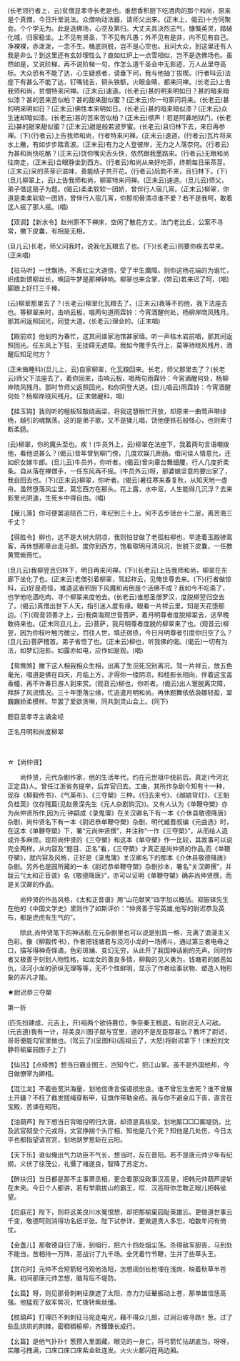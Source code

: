 <!-- { "loadSidebar": true } -->
(长老领行者上，云)贫僧显孝寺长老是也。谁想香积厨下吃酒肉的那个和尚，原来是个真僧，今日升堂说法。众僧响动法器，请师父出来。(正末上，偈云)十方同聚会。个个学无为。此是选佛场，心空及第归。大丈夫具决烈志气，慷慨英灵，踏破化城，归家稳坐。上不见有贤圣，下不见有凡愚；外不见有是非，内不见有自己。净裸裸，赤泼泼，一念不生。桶底则脱，岂不是心空也。且问大众，到这里还有人我是非么？到这里还有玄妙理性么？直如红炉上一点雪相似，岂不是选佛场也。虽然如是，又说阶梯，再不说阶梯一句，作怎么道千圣会中无影迹，万人丛里夺高标。大众恐有不能了达，心生疑惑者，请垂下问，我与他抽丁拔楔。(行者叫云)法座下有甚么不能了达，钉嘴钱舌，铜头铁额，火眼金睛，都来问禅。(长老云)上告我师和尚，贫僧特来问禅。(正末云)速道。(长老云)甚的明来明如日？甚的暗来暗似漆？甚的苦来苦似柏？甚的甜来甜似蜜？(正末云)你一句家问将来。(长老云)甚的明来明如日？(正末云)佛性本来明如日。(长老云)甚的暗来暗似漆？(正末云)众生迷却暗如漆。(长老云)甚的苦来苦似柏？(正末云)噤声！若是阿鼻地狱门。(长老云)甚的甜来甜似蜜？(正末云)甜是般若波罗蜜。(长老云)且归林下去，来日再参禅。(下)(行者云)上告我师和尚，行者特来问禅。(正末云)速道。(行者云)瓦片将来水上撇，有如步步踏青波。(正末云)有力之人登彼岸，无力之人落奈何。(行者云)为甚和尚快吃酪？(正末云)饶你嘴尖舌头快，依然跟我墨路来。(行者云)无眼和尚往南走，(正末云)合眼静坐到西方。(行者云)和尚从来好吃茶，终朝每日采茶芽。(正末云)采的茶芽识滋味，善能结子共开花。(行者云)后韵不来，且归林下。(下)(旦儿柳翠上，云)上告我师和尚，柳翠特来问禅。(正末云)速道。(旦儿云)师父，弟子借这扇子为题。(偈云)柔柔软软一团娇，曾伴行人宿几宵。(正末云)柳翠，你道是柔柔软软一团娇，曾伴行人宿几宵，你那彻骨清凉谁不爱？若不是我呵，敢着这人摇了那人摇。(唱)

【双调】【新水令】赵州原不下禅床，空闲了散花方丈，法门老比丘，公案不寻常，撇下皮囊，有相是无相。

(旦儿云)长老，师父问我时，说我化瓦粮去了也。(下)(长老云)则要你疾去早来。(正未唱)

【驻马听】一世飘扬，不离红尘大道傍，受了半生魔障。则你这杨花端的为谁忙，织成新恨柳丝长，唤回午梦是那禅钟响。柳翠也来合掌，(带云)若来迟了呵，(唱)脚跟上好打三千棒。

(云)柳翠那里去了？(长老云)柳翠化瓦粮去了。(正末云)我等不的他，我下法座去也。等柳翠来时，击响云板，唱两句道雨霖铃：今宵酒醒何处，杨柳岸晓风残月。那其间返照回光，同登大道。(长老云)理会的。(正末唱)

【殿前欢】他刬的为春忙，这其间谁家池馆甚家墙。听一声枯木岩前唱，那其间返照回光。任东风上下狂，无挂碍无遮障。我如今撒手先行上，莫等待晓风残月，酒醒后知足何方？

(正末做睡科)(旦儿上，云)自家柳翠，化瓦粮回来。长老，师父那里去了？(长老云)师父下法座去了，着你回来，击响云板，唱两句雨霖铃：今宵酒醒何处，杨柳岸晓风残月。那时节师父返照回光，和你同登大道。(旦儿唱云)雨霖铃：今宵酒醒何处？杨柳岸晓风残月。(正末做醒科，唱)

【挂玉钩】我则听的檀板轻敲绕画梁，将我这慧眼忙开放，却原来一曲莺声啭绿杨，越引的魂飘荡。这的是弟子歌，又不是猱儿唱，饶他便铁石般怪心，也则索寸断柔肠。

(云)柳翠，你的魔头至也。疾！(牛员外上，云)柳翠在法座下，我着两句言语嘲拨他，看他说甚么？(偈云)昔年曾到柳门傍，几度欢娱几断肠。借问佳人情意允，还如织女嫁牛郎。(旦儿云)牛员外，你听者。(偈云)曾向章台舞细腰，行人几度折柔条。自从落在禅僧手，一任东风再不摇。(牛员外云)呀，那婆娘坚意的要出家了，我自回去也。(下)(正末云)柳翠，你听者。(偈云)暑往寒来春复秋，从知天地一虚舟。虽然堕落风尘里，莫忘西方在那头。花上露，水中沤，人生能得几沉浮？去来影里光阴速，生死乡中得自由。(唱)

【雁儿落】你可便罢追陪百二行，年纪到三十上。何不去步瑶台十二层，离苦海三千丈？

【得胜令】柳也，这不是大树大阴凉，我则怕甘做了老孤桩柳也，早逢着玉殿骖鸾客，再休想那章台走马郎。度你到西方，饱看取明月清风况，世脱下皮囊，一任教黄莺紫燕忙。

(旦儿云)我柳翌且归林下，明日再来问禅。(下)(长老云)上告我师和尚，柳翠在东廊下坐化了也。(正末云)老僧引着柳翠，驾起祥云，见俺世尊去来。(下)(行者做惊科，云)好是奇怪，难道这香积厨下风魔和尚倒是个活佛不成？我如今不吃斋了，也学他吃酒吃肉、寻个柳翠来度他去。(长老云)谁想圣僧罗汉，度脱柳翌归空去了。(偈云)真僧出世下人天，指引迷人度有缘。眼看一片祥云里，知是天花堕那边。(下)(观音领善才上，云)我南海观世音菩萨，着月明尊者度脱柳翠去，这早晚敢待来也。(正末同旦儿上，云)菩萨，我月明尊者度脱的柳翠来了也。(观音云)柳翌，因为你枝叶触污微尘，罚往人世，填还宿债，今日月明尊者引度你归空了么？(旦儿云)菩萨稽首。弟子省悟了也。(正末云)柳也，听我佛的偈。(偈云)一切有为法，如梦幻泡影。如露亦如电，应作如是观。(唱)

【鸳鸯煞】撇下这人相我相众生相，出离了生况死况别离况。驾一片祥云，放五色毫光，唱道是佛在四天，月临上方，才得你一缕阴凉，和桂影长相向，伴着这宝盖香幢，再不许春日游人到来赏。(观音云)柳也，你听者。(偈云)出人寰脱离灾障，拜辞了风流情况。三十年堕落尘缘，忙追遣月明和尚。再休题舞依依袅娜轻盈，翠巍巍娇柔模样。毕罢了爱欲贪嗔，同共到灵山会上。(同下)

题目显孝寺主诵金经

正名月明和尚度柳翠

　
　

☆【尚仲贤】
 
　　尚仲贤，元代杂剧作家，他的生活年代，约在元世祖中统前后。真定(今河北正定县)人。曾任江浙省务提举，后弃官归去。工曲，其所作杂剧今知有十一种，现存《柳毅传书》、《气英布》、《三夺槊》三种。《归去来兮》、《越娘背灯》、《王魁负桂英》仅存残篇(见赵景深先生《元人杂剧钩沉》)。又有人认为《单鞭夺槊》亦为尚仲贤所作,因为元·钟嗣成《录鬼簿》在关汉卿名下有一本《介休县敬德降唐》杂剧，尚仲贤名下有一本《尉迟恭单鞭夺槊》杂剧，明代臧晋叔编《元曲选》时，在这本《单鞭夺槊》下，署“元尚仲贤撰”，并注称“一作《三夺槊》”，从而给人造成许多麻烦。现将尚仲贤的《三夺槊》和这本《单夺槊》作一比较，其故事可以说完全两样。从内容及“题目、正名”看，《三夺槊》才真正是尚仲贤的作品,而《单鞭夺槊》，就内容及风格，正好是《录鬼簿》关汉卿名下的那本《介休县敬德降唐》杂剧。另外也是园所藏的一本《尉迟恭单鞭夺槊》杂剧抄本，署名“关汉卿撰”，并跋云“《太和正音谱》名《敬德降唐》”，亦可以证明《单鞭夺槊》确非尚仲贤撰，而是关汉卿的作品。

　　尚仲贤的作品风格，《太和正音谱》用“山花献笑”四字加以概括。郑振铎先生在他的《中国文学史》里则作了如斯评价：“仲贤善于写英雄,他写的尉迟恭及英布，都是虎虎有生气的”。

　　除此,尚仲贤笔下的神话剧,在元杂剧里也可以说是别具一格，充满了浪漫主义色彩。像《柳毅传书》，作者把钱塘君与泾河小龙的一场搏斗，通过第三者电母之口，描写得神奇怪谲，色彩斑斓、变幻无穷，从此开了我国神话剧的先声。同时作者又极善于刻划人物性格，如龙女的善良多情，柳毅的见义勇为，钱塘君的嫉恶如仇，泾河小龙的骄纵无理等等，无不个性鲜明，显示了作者绘事状物、塑造人物形象的非凡才能。 

★尉迟恭三夺槊

第一折

(匹先扮建成、元吉上，开)咱两个欲待篡位，争奈秦王根底，有尉迟无人可敌。(元吉道)我有一计，将美良川图子献与官里，道的不是反臣那甚么？教坏了尉迟，哥哥便能勾官里做也。(驾云了)(呈图科)(高祖云了，大怒)将尉迟拿下！(末扮刘文静将榆窠园图子上了)

【仙吕】【点绛唇】想当日霸业图王，岂知今亡，把江山掌。虽不是外国他邦，今日做僚宰为卿相。

【混江龙】不着些宽洪海量，划地信谗言佞语损忠良。谁不曾忘生舍死？谁不曾展土开疆？不枉了截发搓绳穿断甲，征旗作带勒金疮。我与你不避金瓜下丧，直言在宝殿，苦谏在昭阳。

【油葫芦】陛下想当日背暗投明归大唐，却须是真栋梁。划地厮□□□厮堤防。比及武官砌垒个元戎将，文官挣揣个头厅相，知他是几个死？知他是几处伤，今日太平也都指望请官赏，刬地胡罗惹斩在云阳。

【天下乐】谁似俺出气力功臣不气长，想当时，反在晋阳。若不是唐元帅少年有纪纲，义伏了徐茂公，礼慑了褚遂良，智降了苏定方。

【醉扶归】当日都是那不主事萧丞相，更合着那没政事汉高皇，把韩元帅葫芦提斩在未央。今日个人都讲，若有举鼎拔山的霸王，哎．汉高呀你怎敢正眼儿把韩侯望。

【后庭花】陛下，则将这美良川水冤恨想，却把那榆窠园耻英雄忘。更做道世事云千变，敬德呵则消得功名纸半张。陛下试参详，更做道贵人多忘，咱数年问有倚仗。

【金盏儿】那敬德自归了唐，到咱行，把六十四处烟尘荡。杀得敌军胆丧，马到处不能当，苦相持一万阵，恶战讨了九千场。全凭着竹节鞭，生并了些草头王。

【赏花时】元帅不合短箭轻弓观他洛阳，怎想阔剑长枪埋在浅岗，映着秋草半苍黄。初间那唐元帅怎想，脑背后不堤防。

【幺篇】呀，则见那骨刺剌征旗遮了太阳，赤力力征鼙振动上苍，那单雄信恁高强。他猛观了敌军势况，忙拨转紫丝缰。

【胜葫芦】打得匹不剌刺征马宛走电光，藉不得众儿郎，过涧沿坡寻路忄葱。过了些乱烘烘的荆棘，密稠稠榆柳，齐臻臻长成行。

【幺篇】是他气扑扑忄葱攒入里面藏，眼见的一身亡，将弓箭忙拈胡底当。呀呀，实雕弓拽满，口床口床口床紫金鈚连发。火火火都闪在两边厢。

